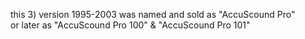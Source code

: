 this 3) version 1995-2003 was named and sold as \"AccuScound Pro\"  
or later as \"AccuScound Pro 100\" & \"AccuScound Pro 101\"
